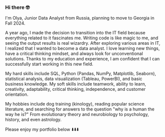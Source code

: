 ### Hi there 🤓

I'm Olya, Junior Data Analyst from Russia, planning to move to Georgia in Fall 2024. 

A year ago, I made the decision to transition into the IT field because everything related to it fascinates me. Writing code is like magic to me, and seeing the output results is real wizardry. After exploring various areas in IT, I realized that I wanted to become a data analyst. I love learning new things, have a critical thinking mindset, and always look for unconventional solutions. Thanks to my education and experience, I am confident that I can successfully start working in this new field.

My hard skills include SQL, Python (Pandas, NumPy, Matplotlib, Seaborn), statistical analysis, data visualization (Tableau, PowerBI), and basic business knowledge. 
My soft skills include teamwork, ability to learn, creativity, adaptability, critical thinking, independence, and customer orientation.

My hobbies include dog training (kinology), reading popular science literature, and searching for answers to the question "why is a human the way he is?" From evolutionary theory and neurobiology to psychology, history, and even astrology.

Please enjoy my portfolio below
⬇️⬇️⬇️
<!--
**OlgaYakimova/OlgaYakimova** is a ✨ _special_ ✨ repository because its `README.md` (this file) appears on your GitHub profile.

Here are some ideas to get you started:

- 🔭 I’m currently working on ...
- 🌱 I’m currently learning ...
- 👯 I’m looking to collaborate on ...
- 🤔 I’m looking for help with ...
- 💬 Ask me about ...
- 📫 How to reach me: ...
- 😄 Pronouns: ...
- ⚡ Fun fact: ...
-->
